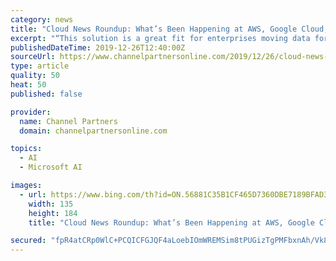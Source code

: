 ```yaml
---
category: news
title: "Cloud News Roundup: What’s Been Happening at AWS, Google Cloud, Microsoft Azure"
excerpt: "“This solution is a great fit for enterprises moving data for business-critical use cases like archive and disaster recovery, lift and shift, and analytics and machine learning,” Sinclair said. Microsoft in early November announced that its distributed ledger blockchain services built on Azure cloud have some new features: a preview of ..."
publishedDateTime: 2019-12-26T12:40:00Z
sourceUrl: https://www.channelpartnersonline.com/2019/12/26/cloud-news-roundup-whats-been-happening-at-aws-google-cloud-microsoft-azure/
type: article
quality: 50
heat: 50
published: false

provider:
  name: Channel Partners
  domain: channelpartnersonline.com

topics:
  - AI
  - Microsoft AI

images:
  - url: https://www.bing.com/th?id=ON.56881C35B1CF465D7360DBE7189BFAD3
    width: 135
    height: 184
    title: "Cloud News Roundup: What’s Been Happening at AWS, Google Cloud, Microsoft Azure"

secured: "fpR4atCRp0WlC+PCQICFGJQF4aLoebIOmWREMSim8tPUGizTgPMFbxnAh/Vk8o0dA8UqxLmRTrIFErgXfMMwF1huz6QO8068BWgNkY2Kbjz9fGnqlScP7boQqgzgjxUKBRgyPrsQlg4H95mOZX2NNe5R+wj6rMrvlQI37eaH4spe58Aw5yxhzi7NB9CoL9LqpB7f4Rl1WwhxjfC5v+2oLFaL/K/UsOsdYQKYqGqQ3QRnt7Nvzt+3A/zTL6OZz79XxJ7a0+ctdU6aSgvn9W9+PA==;dnNpbbIy1DNucagFuNSaHQ=="
---
```


